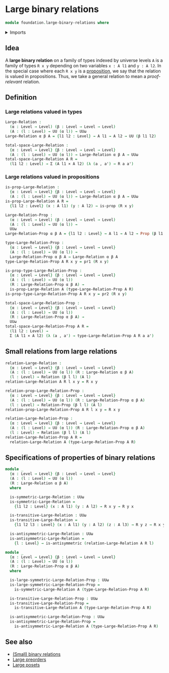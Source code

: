 # Large binary relations

```agda
module foundation.large-binary-relations where
```

<details><summary>Imports</summary>

```agda
open import foundation.binary-relations
open import foundation.dependent-pair-types
open import foundation.reflexive-relations
open import foundation.universe-levels

open import foundation-core.cartesian-product-types
open import foundation-core.propositions
```

</details>

## Idea

A **large binary relation** on a family of types indexed by universe levels `A`
is a family of types `R x y` depending on two variables `x : A l1` and
`y : A l2`. In the special case where each `R x y` is a
[proposition](foundation-core.propositions.md), we say that the relation is
valued in propositions. Thus, we take a general relation to mean a
_proof-relevant_ relation.

## Definition

### Large relations valued in types

```agda
Large-Relation :
  (α : Level → Level) (β : Level → Level → Level)
  (A : (l : Level) → UU (α l)) → UUω
Large-Relation α β A = {l1 l2 : Level} → A l1 → A l2 → UU (β l1 l2)

total-space-Large-Relation :
  {α : Level → Level} {β : Level → Level → Level}
  (A : (l : Level) → UU (α l)) → Large-Relation α β A → UUω
total-space-Large-Relation A R =
  (l1 l2 : Level) → Σ (A l1 × A l2) (λ (a , a') → R a a')
```

### Large relations valued in propositions

```agda
is-prop-Large-Relation :
  {α : Level → Level} {β : Level → Level → Level}
  (A : (l : Level) → UU (α l)) → Large-Relation α β A → UUω
is-prop-Large-Relation A R =
  {l1 l2 : Level} (x : A l1) (y : A l2) → is-prop (R x y)

Large-Relation-Prop :
  (α : Level → Level) (β : Level → Level → Level)
  (A : (l : Level) → UU (α l)) →
  UUω
Large-Relation-Prop α β A = {l1 l2 : Level} → A l1 → A l2 → Prop (β l1 l2)

type-Large-Relation-Prop :
  {α : Level → Level} {β : Level → Level → Level}
  (A : (l : Level) → UU (α l)) →
  Large-Relation-Prop α β A → Large-Relation α β A
type-Large-Relation-Prop A R x y = pr1 (R x y)

is-prop-type-Large-Relation-Prop :
  {α : Level → Level} {β : Level → Level → Level}
  (A : (l : Level) → UU (α l))
  (R : Large-Relation-Prop α β A) →
  is-prop-Large-Relation A (type-Large-Relation-Prop A R)
is-prop-type-Large-Relation-Prop A R x y = pr2 (R x y)

total-space-Large-Relation-Prop :
  {α : Level → Level} {β : Level → Level → Level}
  (A : (l : Level) → UU (α l))
  (R : Large-Relation-Prop α β A) →
  UUω
total-space-Large-Relation-Prop A R =
  (l1 l2 : Level) →
  Σ (A l1 × A l2) (λ (a , a') → type-Large-Relation-Prop A R a a')
```

## Small relations from large relations

```agda
relation-Large-Relation :
  {α : Level → Level} {β : Level → Level → Level}
  (A : (l : Level) → UU (α l)) (R : Large-Relation α β A)
  (l : Level) → Relation (β l l) (A l)
relation-Large-Relation A R l x y = R x y

relation-prop-Large-Relation-Prop :
  {α : Level → Level} {β : Level → Level → Level}
  (A : (l : Level) → UU (α l)) (R : Large-Relation-Prop α β A)
  (l : Level) → Relation-Prop (β l l) (A l)
relation-prop-Large-Relation-Prop A R l x y = R x y

relation-Large-Relation-Prop :
  {α : Level → Level} {β : Level → Level → Level}
  (A : (l : Level) → UU (α l)) (R : Large-Relation-Prop α β A)
  (l : Level) → Relation (β l l) (A l)
relation-Large-Relation-Prop A R =
  relation-Large-Relation A (type-Large-Relation-Prop A R)
```

## Specifications of properties of binary relations

```agda
module _
  {α : Level → Level} {β : Level → Level → Level}
  (A : (l : Level) → UU (α l))
  (R : Large-Relation α β A)
  where

  is-symmetric-Large-Relation : UUω
  is-symmetric-Large-Relation =
    {l1 l2 : Level} (x : A l1) (y : A l2) → R x y → R y x

  is-transitive-Large-Relation : UUω
  is-transitive-Large-Relation =
    {l1 l2 l3 : Level} (x : A l1) (y : A l2) (z : A l3) → R y z → R x y → R x z

  is-antisymmetric-Large-Relation : UUω
  is-antisymmetric-Large-Relation =
    {l : Level} → is-antisymmetric (relation-Large-Relation A R l)

module _
  {α : Level → Level} {β : Level → Level → Level}
  (A : (l : Level) → UU (α l))
  (R : Large-Relation-Prop α β A)
  where

  is-large-symmetric-Large-Relation-Prop : UUω
  is-large-symmetric-Large-Relation-Prop =
    is-symmetric-Large-Relation A (type-Large-Relation-Prop A R)

  is-transitive-Large-Relation-Prop : UUω
  is-transitive-Large-Relation-Prop =
    is-transitive-Large-Relation A (type-Large-Relation-Prop A R)

  is-antisymmetric-Large-Relation-Prop : UUω
  is-antisymmetric-Large-Relation-Prop =
    is-antisymmetric-Large-Relation A (type-Large-Relation-Prop A R)
```

## See also

- [(Small) binary relations](foundation.binary-relations.md)
- [Large preorders](order-theory.large-preorders.md)
- [Large posets](order-theory.large-posets.md)
